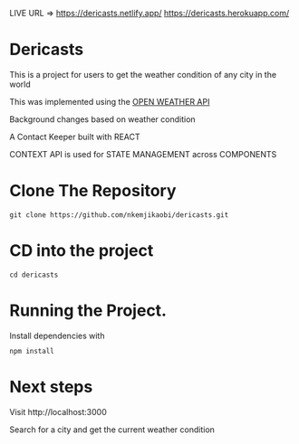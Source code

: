 LIVE URL => https://dericasts.netlify.app/ 
            https://dericasts.herokuapp.com/

<h1>Dericasts</h1>
<p>This is a project for users to get the weather condition of any city in the world</p>
<p>This was implemented using the <a href='https://openweathermap.org'>OPEN WEATHER API</a></p>
<p>Background changes based on weather condition </p>

A Contact Keeper built with REACT 
<p>CONTEXT API is used for STATE MANAGEMENT across COMPONENTS</p>

<h1>Clone The Repository</h1>
<code><pre>git clone https://github.com/nkemjikaobi/dericasts.git</pre></code>

<h1>CD into the project</h1>
<code><pre>cd dericasts</pre></code>

<h1>Running the Project.</h1>
Install dependencies with <code><pre>npm install</pre></code>

<h1>Next steps</h1>
Visit http://localhost:3000
<p>Search for a city and get the current weather condition</p>
